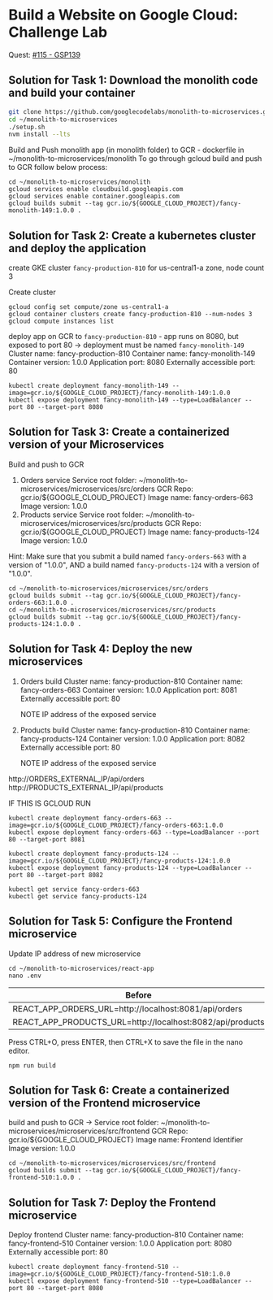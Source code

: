 # Build a Website on Google Cloud: Challenge Lab

Quest: [#115 - GSP139](https://partner.cloudskillsboost.google/focuses/13346?parent=catalog)

## Solution for Task 1: Download the monolith code and build your container

```sh
git clone https://github.com/googlecodelabs/monolith-to-microservices.git
cd ~/monolith-to-microservices
./setup.sh
nvm install --lts
```

Build and Push monolith app (in monolith folder) to GCR - dockerfile in ~/monolith-to-microservices/monolith
To go through gcloud build and push to GCR follow below process:
```
cd ~/monolith-to-microservices/monolith
gcloud services enable cloudbuild.googleapis.com
gcloud services enable container.googleapis.com
gcloud builds submit --tag gcr.io/${GOOGLE_CLOUD_PROJECT}/fancy-monolith-149:1.0.0 .
```

## Solution for Task 2: Create a kubernetes cluster and deploy the application

create GKE cluster `fancy-production-810` for us-central1-a zone, node count 3

Create cluster
```
gcloud config set compute/zone us-central1-a
gcloud container clusters create fancy-production-810 --num-nodes 3
gcloud compute instances list
```

deploy app on GCR to `fancy-production-810` - app runs on 8080, but exposed to port 80 -> deployment must be named `fancy-monolith-149`
    Cluster name: fancy-production-810
    Container name: fancy-monolith-149
    Container version: 1.0.0
    Application port: 8080
    Externally accessible port: 80
```
kubectl create deployment fancy-monolith-149 --image=gcr.io/${GOOGLE_CLOUD_PROJECT}/fancy-monolith-149:1.0.0
kubectl expose deployment fancy-monolith-149 --type=LoadBalancer --port 80 --target-port 8080
```

## Solution for Task 3: Create a containerized version of your Microservices

Build and push to GCR
1. Orders service
    Service root folder: ~/monolith-to-microservices/microservices/src/orders
    GCR Repo: gcr.io/${GOOGLE_CLOUD_PROJECT}
    Image name: fancy-orders-663
    Image version: 1.0.0
2. Products service
    Service root folder: ~/monolith-to-microservices/microservices/src/products
    GCR Repo: gcr.io/${GOOGLE_CLOUD_PROJECT}
    Image name: fancy-products-124
    Image version: 1.0.0

Hint: Make sure that you submit a build named `fancy-orders-663` with a version of "1.0.0", AND a build named `fancy-products-124` with a version of "1.0.0".

```
cd ~/monolith-to-microservices/microservices/src/orders
gcloud builds submit --tag gcr.io/${GOOGLE_CLOUD_PROJECT}/fancy-orders-663:1.0.0 .
cd ~/monolith-to-microservices/microservices/src/products
gcloud builds submit --tag gcr.io/${GOOGLE_CLOUD_PROJECT}/fancy-products-124:1.0.0 .
```


## Solution for Task 4: Deploy the new microservices

1. Orders build
    Cluster name: fancy-production-810
    Container name: fancy-orders-663
    Container version: 1.0.0
    Application port: 8081
    Externally accessible port: 80

    NOTE IP address of the exposed service
2. Products build
    Cluster name: fancy-production-810
    Container name: fancy-products-124
    Container version: 1.0.0
    Application port: 8082
    Externally accessible port: 80

    NOTE IP address of the exposed service

http://ORDERS_EXTERNAL_IP/api/orders
http://PRODUCTS_EXTERNAL_IP/api/products


IF THIS IS GCLOUD RUN
```
kubectl create deployment fancy-orders-663 --image=gcr.io/${GOOGLE_CLOUD_PROJECT}/fancy-orders-663:1.0.0
kubectl expose deployment fancy-orders-663 --type=LoadBalancer --port 80 --target-port 8081

kubectl create deployment fancy-products-124 --image=gcr.io/${GOOGLE_CLOUD_PROJECT}/fancy-products-124:1.0.0
kubectl expose deployment fancy-products-124 --type=LoadBalancer --port 80 --target-port 8082

kubectl get service fancy-orders-663
kubectl get service fancy-products-124
```
## Solution for Task 5: Configure the Frontend microservice

Update IP address of new microservice 
```
cd ~/monolith-to-microservices/react-app
nano .env
```

| Before                                                    | After                                                            |
| ---                                                       | ----                                                             |
| REACT_APP_ORDERS_URL=http://localhost:8081/api/orders     | REACT_APP_ORDERS_URL=http://<ORDERS_IP_ADDRESS>/api/orders       |  34.67.117.226
| REACT_APP_PRODUCTS_URL=http://localhost:8082/api/products | REACT_APP_PRODUCTS_URL=http://<PRODUCTS_IP_ADDRESS>/api/products |  34.134.125.134
 
Press CTRL+O, press ENTER, then CTRL+X to save the file in the nano editor.
```
npm run build
```
## Solution for Task 6: Create a containerized version of the Frontend microservice

build and push to GCR ->
    Service root folder: ~/monolith-to-microservices/microservices/src/frontend
    GCR Repo: gcr.io/${GOOGLE_CLOUD_PROJECT}
    Image name: Frontend Identifier
    Image version: 1.0.0

```
cd ~/monolith-to-microservices/microservices/src/frontend
gcloud builds submit --tag gcr.io/${GOOGLE_CLOUD_PROJECT}/fancy-frontend-510:1.0.0 .
```
## Solution for Task 7: Deploy the Frontend microservice

Deploy frontend
    Cluster name: fancy-production-810
    Container name: fancy-frontend-510
    Container version: 1.0.0
    Application port: 8080
    Externally accessible port: 80
```
kubectl create deployment fancy-frontend-510 --image=gcr.io/${GOOGLE_CLOUD_PROJECT}/fancy-frontend-510:1.0.0
kubectl expose deployment fancy-frontend-510 --type=LoadBalancer --port 80 --target-port 8080
```